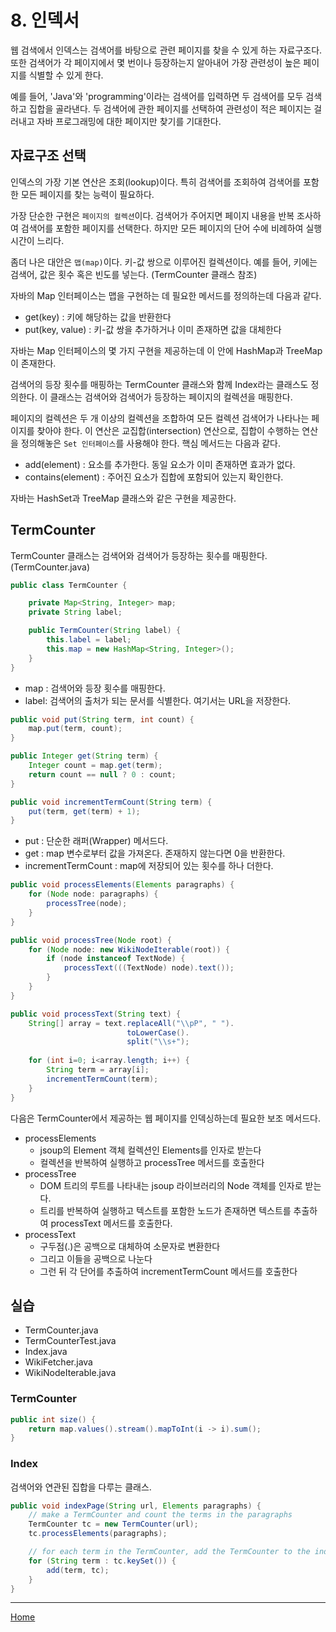 # 8. 인덱서

웹 검색에서 인덱스는 검색어를 바탕으로 관련 페이지를 찾을 수 있게 하는 자료구조다. 또한 검색어가 각 페이지에서 몇 번이나 등장하는지 알아내어 가장 관련성이 높은 페이지를 식별할 수 있게 한다.

예를 들어, 'Java'와 'programming'이라는 검색어를 입력하면 두 검색어를 모두 검색하고 집합을 골라낸다. 두 검색어에 관한 페이지를 선택하여 관련성이 적은 페이지는 걸러내고 자바 프로그래밍에 대한 페이지만 찾기를 기대한다.

## 자료구조 선택
인덱스의 가장 기본 연산은 조회(lookup)이다. 특히 검색어를 조회하여 검색어를 포함한 모든 페이지를 찾는 능력이 필요하다.

가장 단순한 구현은 `페이지의 컬렉션`이다. 검색어가 주어지면 페이지 내용을 반복 조사하여 검색어를 포함한 페이지를 선택한다. 하지만 모든 페이지의 단어 수에 비례하여 실행시간이 느리다.

좀더 나은 대안은 `맵(map)`이다. 키-값 쌍으로 이루어진 컬렉션이다. 예를 들어, 키에는 검색어, 값은 횟수 혹은 빈도를 넣는다. (TermCounter 클래스 참조)

자바의 Map 인터페이스는 맵을 구현하는 데 필요한 메서드를 정의하는데 다음과 같다.

- get(key) : 키에 해당하는 값을 반환한다
- put(key, value) : 키-값 쌍을 추가하거나 이미 존재하면 값을 대체한다

자바는 Map 인터페이스의 몇 가지 구현을 제공하는데 이 안에 HashMap과 TreeMap이 존재한다.

검색어의 등장 횟수를 매핑하는 TermCounter 클래스와 함께 Index라는 클래스도 정의한다. 이 클래스는 검색어와 검색어가 등장하는 페이지의 컬렉션을 매핑한다.

페이지의 컬렉션은 두 개 이상의 컬렉션을 조합하여 모든 컬렉션 검색어가 나타나는 페이지를 찾아야 한다. 이 연산은 교집합(intersection) 연산으로, 집합이 수행하는 연산을 정의해놓은 `Set 인터페이스`를 사용해야 한다. 핵심 메서드는 다음과 같다.

- add(element) : 요소를 추가한다. 동일 요소가 이미 존재하면 효과가 없다.
- contains(element) : 주어진 요소가 집합에 포함되어 있는지 확인한다.

자바는 HashSet과 TreeMap 클래스와 같은 구현을 제공한다.

## TermCounter
TermCounter 클래스는 검색어와 검색어가 등장하는 횟수를 매핑한다. (TermCounter.java)

```java
public class TermCounter {

	private Map<String, Integer> map;
	private String label;

	public TermCounter(String label) {
		this.label = label;
		this.map = new HashMap<String, Integer>();
	}
}
```

- map : 검색어와 등장 횟수를 매핑한다.
- label: 검색어의 출처가 되는 문서를 식별한다. 여기서는 URL을 저장한다.

```java
public void put(String term, int count) {
    map.put(term, count);
}

public Integer get(String term) {
    Integer count = map.get(term);
    return count == null ? 0 : count;
}

public void incrementTermCount(String term) {
    put(term, get(term) + 1);
}
``` 

- put : 단순한 래퍼(Wrapper) 메서드다.
- get : map 변수로부터 값을 가져온다. 존재하지 않는다면 0을 반환한다.
- incrementTermCount : map에 저장되어 있는 횟수를 하나 더한다.

```java
public void processElements(Elements paragraphs) {
    for (Node node: paragraphs) {
        processTree(node);
    }
}

public void processTree(Node root) {
    for (Node node: new WikiNodeIterable(root)) {
        if (node instanceof TextNode) {
            processText(((TextNode) node).text());
        }
    }
}

public void processText(String text) {
    String[] array = text.replaceAll("\\pP", " ").
                          toLowerCase().
                          split("\\s+");
    
    for (int i=0; i<array.length; i++) {
        String term = array[i];
        incrementTermCount(term);
    }
}
```
다음은 TermCounter에서 제공하는 웹 페이지를 인덱싱하는데 필요한 보조 메서드다.

- processElements
    - jsoup의 Element 객체 컬렉션인 Elements를 인자로 받는다
    - 컬렉션을 반복하여 실행하고 processTree 메서드를 호출한다
- processTree
    - DOM 트리의 루트를 나타내는 jsoup 라이브러리의 Node 객체를 인자로 받는다.
    - 트리를 반복하여 실행하고 텍스트를 포함한 노드가 존재하면 텍스트를 추출하여 processText 메서드를 호출한다.
- processText
    - 구두점(.)은 공백으로 대체하여 소문자로 변환한다
    - 그리고 이들을 공백으로 나눈다
    - 그런 뒤 각 단어를 추출하여 incrementTermCount 메서드를 호출한다

## 실습
- TermCounter.java
- TermCounterTest.java
- Index.java
- WikiFetcher.java
- WikiNodeIterable.java

### TermCounter
```java
public int size() {
    return map.values().stream().mapToInt(i -> i).sum();
}
```

### Index
검색어와 연관된 집합을 다루는 클래스.

```java
public void indexPage(String url, Elements paragraphs) {
    // make a TermCounter and count the terms in the paragraphs
    TermCounter tc = new TermCounter(url);
    tc.processElements(paragraphs);

    // for each term in the TermCounter, add the TermCounter to the index
    for (String term : tc.keySet()) {
        add(term, tc);
    }
}
``` 

---
[Home](../README.md)
